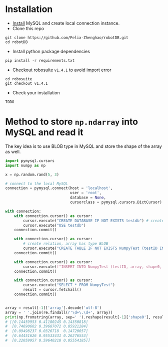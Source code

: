 # Installation
- [Install](https://dev.mysql.com/doc/mysql-installation-excerpt/5.7/en/) MySQL and create local connection instance.
- Clone this repo
```
git clone https://github.com/Felix-Zhenghao/robotDB.git
cd robotDB
```
- Install python package dependencies
```
pip install -r requirements.txt
```
- Checkout robosuite `v1.4.1` to avoid import error
```
cd robosuite
git checkout v1.4.1
```
- Check your installation
```
TODO
```


# Method to store `np.ndarray` into MySQL and read it
The key idea is to use BLOB type in MySQL and store the shape of the array as well.

```python
import pymysql.cursors
import numpy as np

x = np.random.rand(5, 3)

# connect to the local MySQL
connection = pymysql.connect(host = 'localhost',
                             user = 'root',
                             database = None,
                             cursorclass = pymysql.cursors.DictCursor)

with connection:
    with connection.cursor() as cursor:
        cursor.execute("CREATE DATABASE IF NOT EXISTS testdb") # create testdb dataset
        cursor.execute("USE testdb")
    connection.commit()

    with connection.cursor() as cursor:
        # create relation, array has type BLOB
        cursor.execute("CREATE TABLE IF NOT EXISTS NumpyTest (testID INT, array BLOB, shape0 INT, shape1 INT)")
    connection.commit()

    with connection.cursor() as cursor:
        cursor.execute(f"INSERT INTO NumpyTest (testID, array, shape0, shape1) VALUES (1, %s, {x.shape[0]}, {x.shape[1]})", (x,))
    connection.commit()

    with connection.cursor() as cursor:
        cursor.execute("SELECT * FROM NumpyTest")
        result = cursor.fetchall()
    connection.commit()


array = result[-1]['array'].decode('utf-8')
array = ' '.join(re.findall(r'\d+\.\d+', array))
print(np.fromstring(array, sep=' ').reshape(result[-1]['shape0'], result[-1]['shape1']))
# [[0.14459953 0.41180245 0.14350818]
#  [0.74690602 0.39687072 0.85921284]
#  [0.09498237 0.0326718  0.14720057]
#  [0.64451626 0.95533431 0.26276553]
#  [0.22059957 0.59640218 0.05554185]]
```

